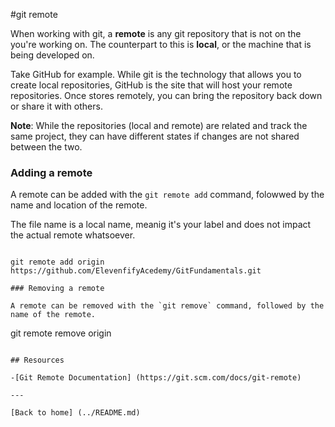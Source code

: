 #git remote

When working with git, a **remote** is any git repository that is not on the you're working on. The counterpart to this is **local**, or the machine that is being developed on.

Take GitHub for example. While git is the technology that allows you to create local repositories, GitHub is the site that will host your remote repositories. Once stores remotely, you can bring the repository back down or share it with others.

**Note**: While the repositories (local and remote) are related and track the same project, they can have different states if changes are not shared between the two.

### Adding a remote

A remote can be added with the `git remote add` command, folowwed by the name and location of the remote.

The file name is a local name, meanig it's your label and does not impact the actual remote whatsoever.

```

git remote add origin https://github.com/ElevenfifyAcedemy/GitFundamentals.git

### Removing a remote

A remote can be removed with the `git remove` command, followed by the name of the remote.

```
git remote remove origin
```

## Resources

-[Git Remote Documentation] (https://git.scm.com/docs/git-remote)

---

[Back to home] (../README.md) 